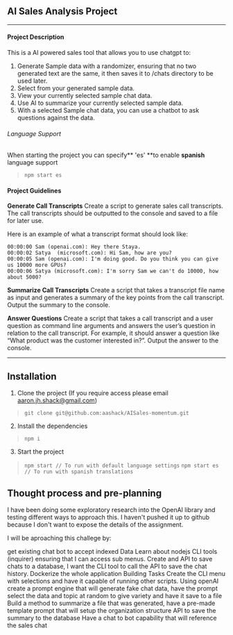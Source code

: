 ## AI Sales Analysis Project

------------

#### Project Description

This is a AI powered sales tool that allows you to use chatgpt to:
1. Generate Sample data with a randomizer, ensuring that no two generated text are the same, it then saves it to /chats directory to be used later.
1. Select from your generated sample data.
1. View your currently selected sample chat data.
1. Use AI to summarize your currently selected sample data.
1. With a selected Sample chat data, you can use a chatbot to ask questions against the data.


###### Language Support

When starting the project you can specify** 'es' **to enable **spanish** language support

>`npm start es`



#### Project Guidelines

**Generate Call Transcripts**
Create a script to generate sales call transcripts. The call transcripts should be outputted to the console and saved to a file for later use.

Here is an example of what a transcript format should look like:

    00:00:00 Sam (openai.com): Hey there Staya.
    00:00:02 Satya  (microsoft.com): Hi Sam, how are you?
    00:00:05 Sam (openai.com): I'm doing good. Do you think you can give us 10000 more GPUs?
    00:00:06 Satya (microsoft.com): I'm sorry Sam we can't do 10000, how about 5000?

**Summarize Call Transcripts**
Create a script that takes a transcript file name as input and generates a summary of the key points from the call transcript. Output the summary to the console.

**Answer Questions**
Create a script that takes a call transcript and a user question as command line arguments and answers the user’s question in relation to the call transcript. For example, it should answer a question like “What product was the customer interested in?”. Output the answer to the console.

------------

## Installation

1) Clone the project (If you require access please email aaron.jh.shack@gmail.com)
>`git clone git@github.com:aashack/AISales-momentum.git`

2) Install the dependencies
>`npm i`

3) Start the project
>`npm start // To run with default language settings`
>`npm start es // To run with spanish translations` 

## Thought process and pre-planning

I have been doing some exploratory research into the OpenAI library and testing different ways to approach this. I haven't pushed it up to github because I don't want to expose the details of the assignment.

I will be aproaching this challege by:

get existing chat bot to accept indexed Data
Learn about nodejs CLI tools (inquirer) ensuring that I can access sub menus.
Create and API to save chats to a database, I want the CLI tool to call the API to save the chat history.
Dockerize the whole application
Building Tasks
Create the CLI menu with selections and have it capable of running other scripts.
Using openAI create a prompt engine that will generate fake chat data, have the prompt select the data and topic at random to give variety and have it save to a file
Build a method to summarize a file that was generated, have a pre-made template prompt that will setup the organization structure
API to save the summary to the database
Have a chat to bot capability that will reference the sales chat
